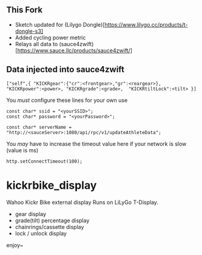 ## This Fork

- Sketch updated for (Lilygo Dongle)[https://www.lilygo.cc/products/t-dongle-s3]
- Added cycling power metric
- Relays all data to (sauce4zwift)[https://www.sauce.llc/products/sauce4zwift/]

## Data injected into sauce4zwift

```
["self",{ "KICKRgear":{"cr":<frontgear>,"gr":<reargear>}, "KICKRpower":<power>, "KICKRgrade":<grade>,  "KICKRtiltLock":<tilt> }]
```

You *must* configure these lines for your own use

```
const char* ssid = "<yourSSID>";
const char* password = "<yourPassword>";

const char* serverName = "http://<sauceServer>:1080/api/rpc/v1/updateAthleteData";
```

You *may* have to increase the timeout value here if your network is slow (value is ms)

```http.setConnectTimeout(100);```


# kickrbike_display
Wahoo Kickr Bike external display
Runs on LiLyGo T-Display.

* gear display
* grade(tilt) percentage display
* chainrings/cassette display
* lock / unlock display


enjoy~
